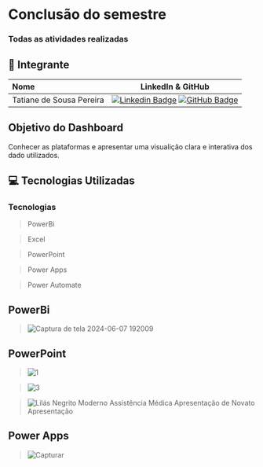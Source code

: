 # Conclusão do semestre 
### Todas as atividades realizadas
## 👥 Integrante
| Nome                                  |                                                                                                                                                      LinkedIn & GitHub                                                                                                                                                      |
| :------------------------------------ | :-------------------------------------------------------------------------------------------------------------------------------------------------------------------------------------------------------------------------------------------------------------------------------------------------------------------------: |
| Tatiane de Sousa Pereira             |         [![Linkedin Badge](https://img.shields.io/badge/Linkedin-blue?style=flat-square&logo=Linkedin&logoColor=white)](https://www.linkedin.com/in/tatiane-sousa-5b564625b?utm_source=share&utm_campaign=share_via&utm_content=profile&utm_medium=ios_app) [![GitHub Badge](https://img.shields.io/badge/GitHub-111217?style=flat-square&logo=github&logoColor=white)](https://github.com/tatipink)        |


##  Objetivo do Dashboard
Conhecer as plataformas e apresentar uma visualição clara e interativa dos dado utilizados.
## 💻 Tecnologias Utilizadas

 ###  Tecnologias 
 > PowerBi
 
 > Excel
 
 > PowerPoint
 
 > Power Apps

 > Power Automate
   ## PowerBi
  > ![Captura de tela 2024-06-07 192009](https://github.com/tatipink/INFORMATICA/assets/163483638/127eeff6-8ee0-4d35-bc33-a2d8983c2299)

   ## PowerPoint
  > ![1](https://github.com/tatipink/INFORMATICA/assets/163483638/b73fb138-e634-4758-aebd-46a15020fefa)

  >![3](https://github.com/tatipink/INFORMATICA/assets/163483638/5c798ec6-a16a-49eb-959e-5e1e2409d2b0)

  > ![Lilás Negrito Moderno Assistência Médica Apresentação de Novato Apresentação](https://github.com/tatipink/INFORMATICA/assets/163483638/a44f1ba5-651f-4cfa-883a-2c0b0a9a1ae5)



   ## Power Apps
   >![Capturar](https://github.com/tatipink/ASSMECA/assets/163483638/3e2b62ef-744d-47d1-8290-dcb2916b4733)
